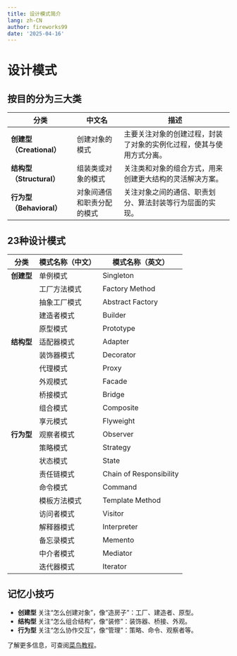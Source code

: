 ```yaml
---
title: 设计模式简介
lang: zh-CN
author: fireworks99
date: '2025-04-16'
---
```




# 设计模式



## 按目的分为三大类

| 分类                     | 中文名                     | 描述                                                         |
| ------------------------ | -------------------------- | ------------------------------------------------------------ |
| **创建型（Creational）** | 创建对象的模式             | 主要关注对象的创建过程，封装了对象的实例化过程，使其与使用方式分离。 |
| **结构型（Structural）** | 组装类或对象的模式         | 关注类和对象的组合方式，用来创建更大结构的灵活解决方案。     |
| **行为型（Behavioral）** | 对象间通信和职责分配的模式 | 关注对象之间的通信、职责划分、算法封装等行为层面的实现。     |

## 23种设计模式

| 分类       | 模式名称（中文） | 模式名称（英文）        |
| ---------- | ---------------- | ----------------------- |
| **创建型** | 单例模式         | Singleton               |
|            | 工厂方法模式     | Factory Method          |
|            | 抽象工厂模式     | Abstract Factory        |
|            | 建造者模式       | Builder                 |
|            | 原型模式         | Prototype               |
| **结构型** | 适配器模式       | Adapter                 |
|            | 装饰器模式       | Decorator               |
|            | 代理模式         | Proxy                   |
|            | 外观模式         | Facade                  |
|            | 桥接模式         | Bridge                  |
|            | 组合模式         | Composite               |
|            | 享元模式         | Flyweight               |
| **行为型** | 观察者模式       | Observer                |
|            | 策略模式         | Strategy                |
|            | 状态模式         | State                   |
|            | 责任链模式       | Chain of Responsibility |
|            | 命令模式         | Command                 |
|            | 模板方法模式     | Template Method         |
|            | 访问者模式       | Visitor                 |
|            | 解释器模式       | Interpreter             |
|            | 备忘录模式       | Memento                 |
|            | 中介者模式       | Mediator                |
|            | 迭代器模式       | Iterator                |

##  记忆小技巧

- **创建型** 关注“怎么创建对象”，像“造房子”：工厂、建造者、原型。
- **结构型** 关注“怎么组合结构”，像“装修”：装饰器、桥接、外观。
- **行为型** 关注“怎么协作交互”，像“管理”：策略、命令、观察者等。



了解更多信息，可查阅[菜鸟教程](https://www.runoob.com/design-pattern/design-pattern-intro.html)。